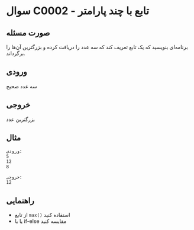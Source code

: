 # سوال C0002 - تابع با چند پارامتر

## صورت مسئله
برنامه‌ای بنویسید که یک تابع تعریف کند که سه عدد را دریافت کرده و بزرگترین آن‌ها را برگرداند.

## ورودی
سه عدد صحیح

## خروجی
بزرگترین عدد

## مثال
```
ورودی:
5
12
8

خروجی:
12
```

## راهنمایی
- از تابع `max()` استفاده کنید
- یا با if-else مقایسه کنید
